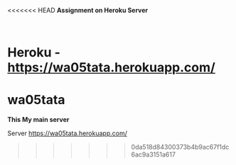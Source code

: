 <<<<<<< HEAD
**Assignment on Heroku Server**

<br>

Heroku -<https://wa05tata.herokuapp.com/>
=======
# wa05tata

**This My main server**

Server <https://wa05tata.herokuapp.com/>
>>>>>>> 0da518d84300373b4b9ac67f1dc6ac9a3151a617
